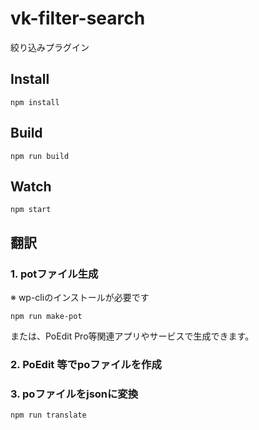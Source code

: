 # vk-filter-search
絞り込みプラグイン

## Install

`npm install`

## Build

`npm run build`

## Watch

`npm start`

## 翻訳

### 1. potファイル生成

※ wp-cliのインストールが必要です

`npm run make-pot`

または、PoEdit Pro等関連アプリやサービスで生成できます。

### 2. PoEdit 等でpoファイルを作成

### 3. poファイルをjsonに変換

`npm run translate`
